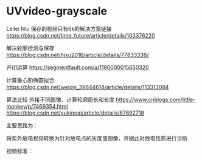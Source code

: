# UVvideo-grayscale
Leilei Niu
保存的视频只有6k的解决方案链接
https://blog.csdn.net/time_future/article/details/103376220

解决轮廓检测与保存
https://blog.csdn.net/hjxu2016/article/details/77833336/

开闭运算
https://segmentfault.com/a/1190000015650320

计算重心和椭圆拟合
https://blog.csdn.net/weixin_39644614/article/details/113313084

算法比较 外接不同图像、计算轮廓周长和长度
https://www.cnblogs.com/little-monkey/p/7469354.html
https://blog.csdn.net/yukinoai/article/details/87892718

主要思路为：

将紫外放电视频转换为针对放电点的灰度值图像，并据此对放电性质进行诊断

视频标准：
